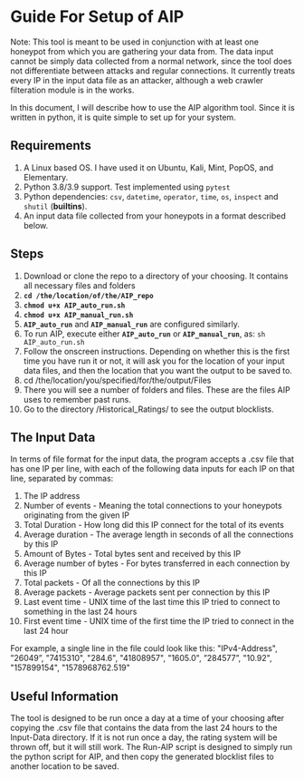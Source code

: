 # Guide For Setup of AIP
Note: This tool is meant to be used in conjunction with at least one honeypot from which you are gathering your data from. The data input cannot be simply data collected from a normal network, since the tool does not differentiate between attacks and regular connections. It currently treats every IP in the input data file as an attacker, although a web crawler filteration module is in the works.

In this document, I will describe how to use the AIP algorithm tool. Since it is written in python, it is quite simple to set up for your system.
## Requirements
1. A Linux based OS. I have used it on Ubuntu, Kali, Mint, PopOS, and Elementary.
2. Python 3.8/3.9 support. Test implemented using `pytest`
3. Python dependencies: `csv`, `datetime`, `operator`, `time`,  `os`, `inspect` and `shutil` (__builtins__).
4. An input data file collected from your honeypots in a format described below.

## Steps
1. Download or clone the repo to a directory of your choosing. It contains all necessary files and folders
2. **`cd /the/location/of/the/AIP_repo`**
3. **`chmod u+x AIP_auto_run.sh`**
4. **`chmod u+x AIP_manual_run.sh`**
5. **`AIP_auto_run`** and **`AIP_manual_run`** are configured similarly.
6. To run AIP, execute either **`AIP_auto_run`** or **`AIP_manual_run`**, as: `sh AIP_auto_run.sh`
7. Follow the onscreen instructions. Depending on whether this is the first time you have run it or not, it will ask you for the location of your input data files, and then the location that you want the output to be saved to.
8. cd /the/location/you/specified/for/the/output/Files
9. There you will see a number of folders and files. These are the files AIP uses to remember past runs. 
10. Go to the directory /Historical_Ratings/ to see the output blocklists.

## The Input Data
In terms of file format for the input data, the program accepts a .csv file that has one IP per line, with each of the following data inputs for each IP on that line, separated by commas:
1. The IP address
2. Number of events - Meaning the total connections to your honeypots originating from the given IP
3. Total Duration - How long did this IP connect for the total of its events
4. Average duration - The average length in seconds of all the connections by this IP
5. Amount of Bytes - Total bytes sent and received by this IP
6. Average number of bytes - For bytes transferred in each connection by this IP
7. Total packets - Of all the connections by this IP
8. Average packets - Average packets sent per connection by this IP
9. Last event time - UNIX time of the last time this IP tried to connect to something in the last 24 hours
10. First event time - UNIX time of the first time the IP tried to connect in the last 24 hour

For example, a single line in the file could look like this:
"IPv4-Address", ”26049”, "7415310", "284.6", "41808957", "1605.0", ”284577”, "10.92", "157899154", "1578968762.519"

## Useful Information
The tool is designed to be run once a day at a time of your choosing after copying the .csv file that contains the data from the last 24 hours to the Input-Data directory. If it is not run once a day, the rating system will be thrown off, but it will still work.
The Run-AIP script is designed to simply run the python script for AIP, and then copy the generated blocklist files to another location to be saved.
